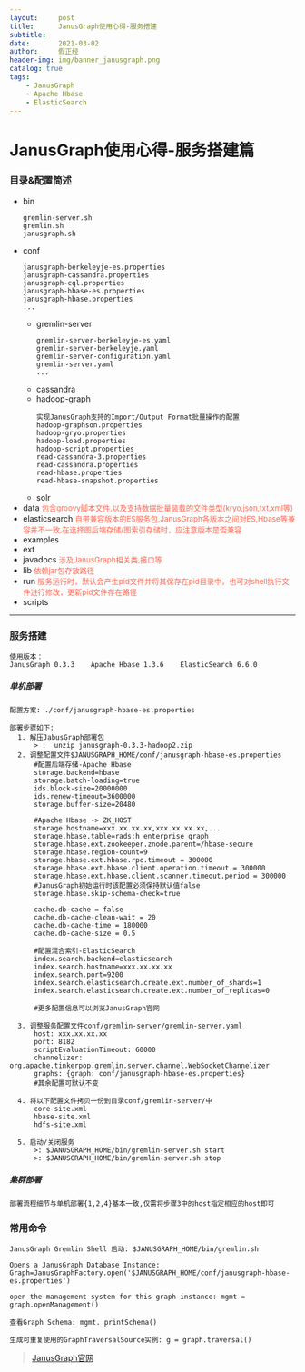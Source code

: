 ```yaml
---
layout:     post
title:      JanusGraph使用心得-服务搭建
subtitle:   
date:       2021-03-02
author:     假正经
header-img: img/banner_janusgraph.png
catalog: true
tags:
    - JanusGraph
    - Apache Hbase
    - ElasticSearch
---
```


# JanusGraph使用心得-服务搭建篇

### 目录&配置简述

- bin
  ```
  gremlin-server.sh
  gremlin.sh
  janusgraph.sh
  ```
- conf
  ```
  janusgraph-berkeleyje-es.properties   
  janusgraph-cassandra.properties   
  janusgraph-cql.properties   
  janusgraph-hbase-es.properties    
  janusgraph-hbase.properties
  ...   
  ```
  - gremlin-server    
    ```
    gremlin-server-berkeleyje-es.yaml   
    gremlin-server-berkeleyje.yaml    
    gremlin-server-configuration.yaml   
    gremlin-server.yaml   
    ...
    ```
  - cassandra
  - hadoop-graph
    ```
    实现JanusGraph支持的Import/Output Format批量操作的配置  
    hadoop-graphson.properties    
    hadoop-gryo.properties    
    hadoop-load.properties    
    hadoop-script.properties    
    read-cassandra-3.properties   
    read-cassandra.properties   
    read-hbase.properties   
    read-hbase-snapshot.properties
    ```
  - solr
- data
  <font size=2 color="#FF6651">包含groovy脚本文件,以及支持数据批量装载的文件类型(kryo,json,txt,xml等)</font>  
- elasticsearch
  <font size=2 color="#FF6651">自带兼容版本的ES服务包,JanusGraph各版本之间对ES,Hbase等兼容并不一致,在选择图后端存储/图索引存储时，应注意版本是否兼容</font>
- examples
- ext
- javadocs
  <font size=2 color="#FF6651">涉及JanusGraph相关类,接口等</font>
- lib
  <font size=2 color="#FF6651">依赖jar包存放路径</font>
- run
  <font size=2 color="#FF6651">服务运行时，默认会产生pid文件并将其保存在pid目录中，也可对shell执行文件进行修改，更新pid文件存在路径</font>
- scripts

---
### 服务搭建
```
使用版本：
JanusGraph 0.3.3    Apache Hbase 1.3.6    ElasticSearch 6.6.0
```
##### 单机部署
```
配置方案: ./conf/janusgraph-hbase-es.properties

部署步骤如下:
  1. 解压JabusGraph部署包
      > :  unzip janusgraph-0.3.3-hadoop2.zip
  2. 调整配置文件$JANUSGRAPH_HOME/conf/janusgraph-hbase-es.properties
      #配置后端存储-Apache Hbase
      storage.backend=hbase
      storage.batch-loading=true
      ids.block-size=20000000
      ids.renew-timeout=3600000
      storage.buffer-size=20480

      #Apache Hbase -> ZK_HOST
      storage.hostname=xxx.xx.xx.xx,xxx.xx.xx.xx,...
      storage.hbase.table=rads:h_enterprise_graph
      storage.hbase.ext.zookeeper.znode.parent=/hbase-secure
      storage.hbase.region-count=9
      storage.hbase.ext.hbase.rpc.timeout = 300000
      storage.hbase.ext.hbase.client.operation.timeout = 300000
      storage.hbase.ext.hbase.client.scanner.timeout.period = 300000
      #JanusGraph初始运行时该配置必须保持默认值false
      storage.hbase.skip-schema-check=true

      cache.db-cache = false
      cache.db-cache-clean-wait = 20
      cache.db-cache-time = 180000
      cache.db-cache-size = 0.5
      
      #配置混合索引-ElasticSearch
      index.search.backend=elasticsearch
      index.search.hostname=xxx.xx.xx.xx
      index.search.port=9200
      index.search.elasticsearch.create.ext.number_of_shards=1
      index.search.elasticsearch.create.ext.number_of_replicas=0
      
      #更多配置信息可以浏览JanusGraph官网
      
  3. 调整服务配置文件conf/gremlin-server/gremlin-server.yaml
      host: xxx.xx.xx.xx
      port: 8182
      scriptEvaluationTimeout: 60000
      channelizer: org.apache.tinkerpop.gremlin.server.channel.WebSocketChannelizer
      graphs: {graph: conf/janusgraph-hbase-es.properties}
      #其余配置可默认不变
  
  4. 将以下配置文件拷贝一份到目录conf/gremlin-server/中
      core-site.xml
      hbase-site.xml
      hdfs-site.xml
      
  5. 启动/关闭服务
      >: $JANUSGRAPH_HOME/bin/gremlin-server.sh start
      >: $JANUSGRAPH_HOME/bin/gremlin-server.sh stop
```

##### 集群部署
    部署流程细节与单机部署{1,2,4}基本一致,仅需将步骤3中的host指定相应的host即可

### 常用命令
```
JanusGraph Gremlin Shell 启动: $JANUSGRAPH_HOME/bin/gremlin.sh

Opens a JanusGraph Database Instance: Graph=JanusGraphFactory.open('$JANUSGRAPH_HOME/conf/janusgraph-hbase-es.properties')
  
open the management system for this graph instance: mgmt = graph.openManagement()

查看Graph Schema: mgmt. printSchema()

生成可重复使用的GraphTraversalSource实例: g = graph.traversal()
```

> [JanusGraph官网](https://docs.janusgraph.org/)